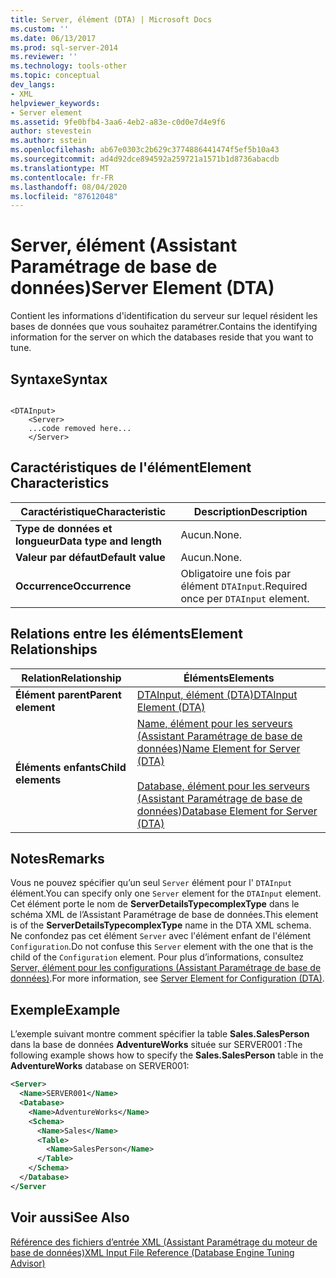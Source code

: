 ```yaml
---
title: Server, élément (DTA) | Microsoft Docs
ms.custom: ''
ms.date: 06/13/2017
ms.prod: sql-server-2014
ms.reviewer: ''
ms.technology: tools-other
ms.topic: conceptual
dev_langs:
- XML
helpviewer_keywords:
- Server element
ms.assetid: 9fe0bfb4-3aa6-4eb2-a83e-c0d0e7d4e9f6
author: stevestein
ms.author: sstein
ms.openlocfilehash: ab67e0303c2b629c3774886441474f5ef5b10a43
ms.sourcegitcommit: ad4d92dce894592a259721a1571b1d8736abacdb
ms.translationtype: MT
ms.contentlocale: fr-FR
ms.lasthandoff: 08/04/2020
ms.locfileid: "87612048"
---
```

# <a name="server-element-dta"></a><span data-ttu-id="11cea-102">Server, élément (Assistant Paramétrage de base de données)</span><span class="sxs-lookup"><span data-stu-id="11cea-102">Server Element (DTA)</span></span>
  <span data-ttu-id="11cea-103">Contient les informations d'identification du serveur sur lequel résident les bases de données que vous souhaitez paramétrer.</span><span class="sxs-lookup"><span data-stu-id="11cea-103">Contains the identifying information for the server on which the databases reside that you want to tune.</span></span>  
  
## <a name="syntax"></a><span data-ttu-id="11cea-104">Syntaxe</span><span class="sxs-lookup"><span data-stu-id="11cea-104">Syntax</span></span>  
  
```  
  
<DTAInput>  
    <Server>  
    ...code removed here...  
    </Server>  
```  
  
## <a name="element-characteristics"></a><span data-ttu-id="11cea-105">Caractéristiques de l'élément</span><span class="sxs-lookup"><span data-stu-id="11cea-105">Element Characteristics</span></span>  
  
|<span data-ttu-id="11cea-106">Caractéristique</span><span class="sxs-lookup"><span data-stu-id="11cea-106">Characteristic</span></span>|<span data-ttu-id="11cea-107">Description</span><span class="sxs-lookup"><span data-stu-id="11cea-107">Description</span></span>|  
|--------------------|-----------------|  
|<span data-ttu-id="11cea-108">**Type de données et longueur**</span><span class="sxs-lookup"><span data-stu-id="11cea-108">**Data type and length**</span></span>|<span data-ttu-id="11cea-109">Aucun.</span><span class="sxs-lookup"><span data-stu-id="11cea-109">None.</span></span>|  
|<span data-ttu-id="11cea-110">**Valeur par défaut**</span><span class="sxs-lookup"><span data-stu-id="11cea-110">**Default value**</span></span>|<span data-ttu-id="11cea-111">Aucun.</span><span class="sxs-lookup"><span data-stu-id="11cea-111">None.</span></span>|  
|<span data-ttu-id="11cea-112">**Occurrence**</span><span class="sxs-lookup"><span data-stu-id="11cea-112">**Occurrence**</span></span>|<span data-ttu-id="11cea-113">Obligatoire une fois par élément `DTAInput`.</span><span class="sxs-lookup"><span data-stu-id="11cea-113">Required once per `DTAInput` element.</span></span>|  
  
## <a name="element-relationships"></a><span data-ttu-id="11cea-114">Relations entre les éléments</span><span class="sxs-lookup"><span data-stu-id="11cea-114">Element Relationships</span></span>  
  
|<span data-ttu-id="11cea-115">Relation</span><span class="sxs-lookup"><span data-stu-id="11cea-115">Relationship</span></span>|<span data-ttu-id="11cea-116">Éléments</span><span class="sxs-lookup"><span data-stu-id="11cea-116">Elements</span></span>|  
|------------------|--------------|  
|<span data-ttu-id="11cea-117">**Élément parent**</span><span class="sxs-lookup"><span data-stu-id="11cea-117">**Parent element**</span></span>|[<span data-ttu-id="11cea-118">DTAInput, élément &#40;DTA&#41;</span><span class="sxs-lookup"><span data-stu-id="11cea-118">DTAInput Element &#40;DTA&#41;</span></span>](dtainput-element-dta.md)|  
|<span data-ttu-id="11cea-119">**Éléments enfants**</span><span class="sxs-lookup"><span data-stu-id="11cea-119">**Child elements**</span></span>|[<span data-ttu-id="11cea-120">Name, élément pour les serveurs &#40;Assistant Paramétrage de base de données&#41;</span><span class="sxs-lookup"><span data-stu-id="11cea-120">Name Element for Server &#40;DTA&#41;</span></span>](name-element-for-server-dta.md)<br /><br /> [<span data-ttu-id="11cea-121">Database, élément pour les serveurs &#40;Assistant Paramétrage de base de données&#41;</span><span class="sxs-lookup"><span data-stu-id="11cea-121">Database Element for Server &#40;DTA&#41;</span></span>](database-element-for-server-dta.md)|  
  
## <a name="remarks"></a><span data-ttu-id="11cea-122">Notes</span><span class="sxs-lookup"><span data-stu-id="11cea-122">Remarks</span></span>  
 <span data-ttu-id="11cea-123">Vous ne pouvez spécifier qu’un seul `Server` élément pour l' `DTAInput` élément.</span><span class="sxs-lookup"><span data-stu-id="11cea-123">You can specify only one `Server` element for the `DTAInput` element.</span></span> <span data-ttu-id="11cea-124">Cet élément porte le nom de **ServerDetailsTypecomplexType** dans le schéma XML de l’Assistant Paramétrage de base de données.</span><span class="sxs-lookup"><span data-stu-id="11cea-124">This element is of the **ServerDetailsTypecomplexType** name in the DTA XML schema.</span></span> <span data-ttu-id="11cea-125">Ne confondez pas cet élément `Server` avec l'élément enfant de l'élément `Configuration`.</span><span class="sxs-lookup"><span data-stu-id="11cea-125">Do not confuse this `Server` element with the one that is the child of the `Configuration` element.</span></span> <span data-ttu-id="11cea-126">Pour plus d’informations, consultez [Server, élément pour les configurations &#40;Assistant Paramétrage de base de données&#41;](server-element-for-configuration-dta.md).</span><span class="sxs-lookup"><span data-stu-id="11cea-126">For more information, see [Server Element for Configuration &#40;DTA&#41;](server-element-for-configuration-dta.md).</span></span>  
  
## <a name="example"></a><span data-ttu-id="11cea-127">Exemple</span><span class="sxs-lookup"><span data-stu-id="11cea-127">Example</span></span>  
 <span data-ttu-id="11cea-128">L’exemple suivant montre comment spécifier la table **Sales.SalesPerson** dans la base de données **AdventureWorks** située sur SERVER001 :</span><span class="sxs-lookup"><span data-stu-id="11cea-128">The following example shows how to specify the **Sales.SalesPerson** table in the **AdventureWorks** database on SERVER001:</span></span>  
  
```xml  
<Server>  
  <Name>SERVER001</Name>  
  <Database>  
    <Name>AdventureWorks</Name>  
    <Schema>  
      <Name>Sales</Name>  
      <Table>  
        <Name>SalesPerson</Name>  
      </Table>  
    </Schema>  
  </Database>  
</Server  
```  
  
## <a name="see-also"></a><span data-ttu-id="11cea-129">Voir aussi</span><span class="sxs-lookup"><span data-stu-id="11cea-129">See Also</span></span>  
 [<span data-ttu-id="11cea-130">Référence des fichiers d’entrée XML &#40;Assistant Paramétrage du moteur de base de données&#41;</span><span class="sxs-lookup"><span data-stu-id="11cea-130">XML Input File Reference &#40;Database Engine Tuning Advisor&#41;</span></span>](xml-input-file-reference-database-engine-tuning-advisor.md)  
  
  
